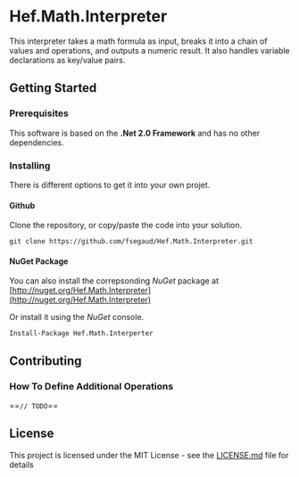 # Hef.Math.Interpreter

This interpreter takes a math formula as input, breaks it into a chain of values and operations, and outputs a numeric result.
It also handles variable declarations as key/value pairs.

## Getting Started

### Prerequisites

This software is based on the **.Net 2.0 Framework** and has no other dependencies.

### Installing

There is different options to get it into your own projet.

#### Github

Clone the repository, or copy/paste the code into your solution.

```
git clone https://github.com/fsegaud/Hef.Math.Interpreter.git
```

#### NuGet Package

You can also install the correpsonding _NuGet_ package at [http://nuget.org/Hef.Math.Interpreter](http://nuget.org/Hef.Math.Interpreter)

Or install it using the _NuGet_ console.

```
Install-Package Hef.Math.Interperter
```

## Contributing

### How To Define Additional Operations

==`// TODO`==

## License

This project is licensed under the MIT License - see the [LICENSE.md](https://github.com/fsegaud/Hef.Math.Interpreter/blob/master/LICENSE.md) file for details